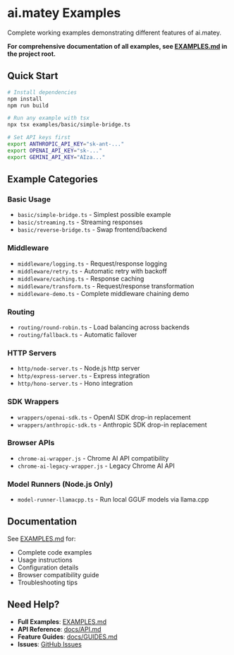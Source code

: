 # ai.matey Examples

Complete working examples demonstrating different features of ai.matey.

**For comprehensive documentation of all examples, see [EXAMPLES.md](../EXAMPLES.md) in the project root.**

## Quick Start

```bash
# Install dependencies
npm install
npm run build

# Run any example with tsx
npx tsx examples/basic/simple-bridge.ts

# Set API keys first
export ANTHROPIC_API_KEY="sk-ant-..."
export OPENAI_API_KEY="sk-..."
export GEMINI_API_KEY="AIza..."
```

## Example Categories

### Basic Usage
- `basic/simple-bridge.ts` - Simplest possible example
- `basic/streaming.ts` - Streaming responses
- `basic/reverse-bridge.ts` - Swap frontend/backend

### Middleware
- `middleware/logging.ts` - Request/response logging
- `middleware/retry.ts` - Automatic retry with backoff
- `middleware/caching.ts` - Response caching
- `middleware/transform.ts` - Request/response transformation
- `middleware-demo.ts` - Complete middleware chaining demo

### Routing
- `routing/round-robin.ts` - Load balancing across backends
- `routing/fallback.ts` - Automatic failover

### HTTP Servers
- `http/node-server.ts` - Node.js http server
- `http/express-server.ts` - Express integration
- `http/hono-server.ts` - Hono integration

### SDK Wrappers
- `wrappers/openai-sdk.ts` - OpenAI SDK drop-in replacement
- `wrappers/anthropic-sdk.ts` - Anthropic SDK drop-in replacement

### Browser APIs
- `chrome-ai-wrapper.js` - Chrome AI API compatibility
- `chrome-ai-legacy-wrapper.js` - Legacy Chrome AI API

### Model Runners (Node.js Only)
- `model-runner-llamacpp.ts` - Run local GGUF models via llama.cpp

## Documentation

See [EXAMPLES.md](../EXAMPLES.md) for:
- Complete code examples
- Usage instructions
- Configuration details
- Browser compatibility guide
- Troubleshooting tips

## Need Help?

- **Full Examples**: [EXAMPLES.md](../EXAMPLES.md)
- **API Reference**: [docs/API.md](../docs/API.md)
- **Feature Guides**: [docs/GUIDES.md](../docs/GUIDES.md)
- **Issues**: [GitHub Issues](https://github.com/johnhenry/ai.matey/issues)
